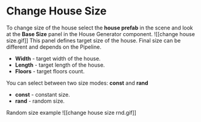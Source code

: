 # Change House Size
To change size of the house select the **house prefab** in the scene and look at the **Base Size** panel in the House Generator component.
![[change house size.gif]]
This panel defines target size of the house. Final size can be different and depends on the Pipeline.

- **Width** - target width of the house.
- **Length** - target length of the house.
- **Floors** - target floors count.

You can select between two size modes: **const** and **rand**
- **const** - constant size.
- **rand** - random size.

Random size example
![[change house size rnd.gif]]
